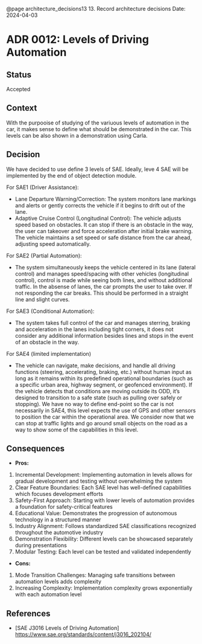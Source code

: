 @page architecture_decisions13 13. Record architecture decisions
Date: 2024-04-03

# ADR 0012: Levels of Driving Automation

## Status
Accepted

## Context
With the purpooise of studying of the variuous levels of automation in the car, it makes sense to define what should be demonstrated in the car. This levels can be also shown in a demonstration using Carla.

## Decision
We have decided to use define 3 levels of SAE. Ideally, leve 4 SAE will be implemented by the end of object detection module.
 
For SAE1 (Driver Assistance):
- Lane Departure Warning/Correction: The system monitors lane markings and alerts or gently corrects the vehicle if it begins to drift out of the lane.
- Adaptive Cruise Control (Longitudinal Control): The vehicle adjusts speed based on obstacles. It can stop if there is an obstacle in the way, the user can takeover and force acceleration after initial brake warning. The vehicle maintains a set speed or safe distance from the car ahead, adjusting speed automatically.

For SAE2 (Partial Automation):
- The system simultaneously keeps the vehicle centered in its lane (lateral control) and manages speed/spacing with other vehicles (longitudinal control), control is made while seeing both lines, and without additional traffic. In the absense of lanes, the car prompts the user to take over. If not responding the car breaks. This should be performed in a straight line and slight curves.

For SAE3 (Conditional Automation):
- The system takes full control of the car and manages sterring, braking and acceleration in the lanes including tight corners, it does not consider any additional information besides lines and stops in the event of an obstacle in the way.

For SAE4 (limited implementation)
- The vehicle can navigate, make decisions, and handle all driving functions (steering, accelerating, braking, etc.) without human input as long as it remains within its predefined operational boundaries (such as a specific urban area, highway segment, or geofenced environment).  If the vehicle detects that conditions are moving outside its ODD, it’s designed to transition to a safe state (such as pulling over safely or stopping). We have no way to define end-point so the car is not necessarily in SAE4, this level expects the use of GPS and other sensors to position the car within the operational area. We consider now that we can stop at traffic lights and go around small objects on the road as a way to show some of the capabilities in this level.


## Consequences
- **Pros:**
1. Incremental Development: Implementing automation in levels allows for gradual development and testing without overwhelming the system
2. Clear Feature Boundaries: Each SAE level has well-defined capabilities which focuses development efforts
3. Safety-First Approach: Starting with lower levels of automation provides a foundation for safety-critical features
4. Educational Value: Demonstrates the progression of autonomous technology in a structured manner
5. Industry Alignment: Follows standardized SAE classifications recognized throughout the automotive industry
6. Demonstration Flexibility: Different levels can be showcased separately during presentations
7. Modular Testing: Each level can be tested and validated independently
- **Cons:**
1. Mode Transition Challenges: Managing safe transitions between automation levels adds complexity
2. Increasing Complexity: Implementation complexity grows exponentially with each automation level

## References
- [SAE J3016 Levels of Driving Automation] https://www.sae.org/standards/content/j3016_202104/